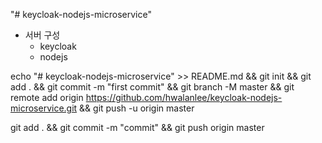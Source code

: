 "# keycloak-nodejs-microservice"  

- 서버 구성
    - keycloak
    - nodejs


echo "# keycloak-nodejs-microservice" >> README.md && git init && git add . && git commit -m "first commit" && git branch -M master && git remote add origin https://github.com/hwalanlee/keycloak-nodejs-microservice.git && git push -u origin master

git add . && git commit -m "commit" && git push origin master


